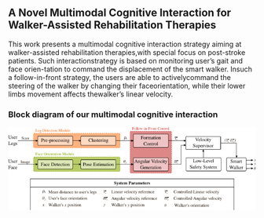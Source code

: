 ## A Novel Multimodal Cognitive Interaction for Walker-Assisted Rehabilitation Therapies

This  work  presents  a  multimodal  cognitive  interaction strategy  aiming  at  walker-assisted  rehabilitation  therapies,with  special  focus  on  post-stroke  patients.  Such  interactionstrategy  is  based  on  monitoring  user’s  gait  and  face  orien-tation to command the displacement of the smart walker. Insuch a follow-in-front strategy, the users are able to activelycommand the steering of the walker by changing their faceorientation,  while  their  lower  limbs  movement  affects  thewalker’s linear velocity.

### Block diagram of our multimodal cognitive interaction
![block](https://raw.githubusercontent.com/WanderScheidegger/Icorr2019/master/figs/block_diagram.png)
